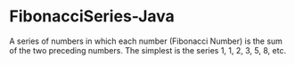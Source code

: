 # FibonacciSeries-Java

A series of numbers in which each number (Fibonacci Number) is the sum of the two preceding numbers. 
The simplest is the series 1, 1, 2, 3, 5, 8, etc.
